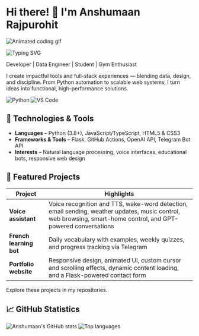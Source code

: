 # Hi there! 👋 I'm Anshumaan Rajpurohit

![Animated coding gif](https://media0.giphy.com/media/v1.Y2lkPTc5MGI3NjExNW81bWt3dDZvY2xtbHFtazExcW0yNzJveHY4azMyemo1YW41MnF5biZlcD12MV9pbnRlcm5hbF9naWZfYnlfaWQmY3Q9Zw/jBOOXxSJfG8kqMxT11/giphy.gif)

![Typing SVG](https://readme-typing-svg.herokuapp.com/?lines=Hi+there!+👋;I+am+Anshumaan+Rajpurohit;Welcome+to+my+GitHub!)

Developer | Data Engineer | Student | Gym Enthusiast

I create impactful tools and full-stack experiences — blending data, design, and discipline. From Python automation to scalable web systems, I turn ideas into functional, high-performance solutions.

![Python](https://img.shields.io/badge/Python-3.9-blue)
![VS Code](https://img.shields.io/badge/Editor-VS%20Code-informational)

## 🔧 Technologies & Tools

- **Languages** – Python (3.8+), JavaScript/TypeScript, HTML5 & CSS3  
- **Frameworks & Tools** – Flask, GitHub Actions, OpenAI API, Telegram Bot API  
- **Interests** – Natural language processing, voice interfaces, educational bots, responsive web design

## 🌟 Featured Projects

| Project | Highlights |
|--------|-----------|
| **Voice assistant** | Voice recognition and TTS, wake-word detection, email sending, weather updates, music control, web browsing, smart-home control, and GPT-powered conversations |
| **French learning bot** | Daily vocabulary with examples, weekly quizzes, and progress tracking via Telegram |
| **Portfolio website** | Responsive design, animated UI, custom cursor and scrolling effects, dynamic content loading, and a Flask-powered contact form |

Explore these projects in my repositories.

## 📈 GitHub Statistics

![Anshumaan's GitHub stats](https://github-readme-stats.vercel.app/api?username=CLOVER-LOVES&show_icons=true&theme=radical)
![Top languages](https://github-readme-stats.vercel.app/api/top-langs/?username=CLOVER-LOVES&layout=compact)
